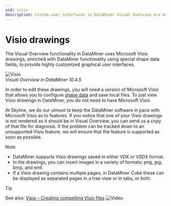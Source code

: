```yaml
---
uid: visio
description: Custom user interfaces in DataMiner Visual Overview are based on Microsoft Visio drawings enriched with DataMiner functionality using shape data.
---
```


# Visio drawings

The Visual Overview functionality in DataMiner uses Microsoft Visio drawings, enriched with DataMiner functionality using special shape data fields, to provide highly customized graphical user interfaces.

![Visio](~/user-guide/images/Visio_Drawings.png)<br>*Visual Overview in DataMiner 10.4.5*

In order to edit these drawings, you will need a version of Microsoft Visio that allows you to configure [shape data](xref:Working_with_shape_data_in_Microsoft_Visio) and save local files. To just view Visio drawings in DataMiner, you do not need to have Microsoft Visio.

At Skyline, we do our utmost to keep the DataMiner software in pace with Microsoft Visio as to features. If you notice that one of your Visio drawings is not rendered as it should be in Visual Overview, you can send us a copy of that file for diagnosis. If the problem can be tracked down to an unsupported Visio feature, we will ensure that the feature is supported as soon as possible.

> [!NOTE]
>
> - DataMiner supports Visio drawings saved in either VDX or VSDX format.
> - In the drawings, you can insert images in a variety of formats: png, jpg, bmp, and emf.
> - If a Visio drawing contains multiple pages, in DataMiner Cube these can be displayed as separated pages in a tree view or in tabs, or both.

> [!TIP]
> See also: [Visio – Creating compelling Visio files](https://community.dataminer.services/video/visio-creating-compelling-visio-files/) ![Video](~/user-guide/images/video_Duo.png)